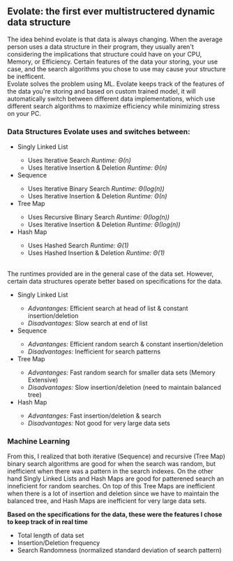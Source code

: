 ## Evolate: the first ever multistructered dynamic data structure

The idea behind evolate is that data is always changing. When the average person uses a data structure in their program, they usually aren't
considering the implications that structure could have on your CPU, Memory, or Efficiency. Certain features of the data your storing, your use case, and the search algorithms you chose to use may cause your structure be inefficent. 
<br>
Evolate solves the problem using ML. Evolate keeps track of the features of the data you're storing and based on custom trained model, it will automatically switch between different data implementations, which use different search algorithms to maximize efficiency while minimizing stress on your PC. 

<h3>Data Structures Evolate uses and switches between:</h3>
<ul>
    <li>Singly Linked List</li>
    <ul>
        <li>Uses Iterative Search <i>Runtime: Θ(n)</i></li>
        <li>Uses Iterative Insertion & Deletion <i>Runtime: Θ(n)</i></li>
    </ul>
    <li>Sequence</li>
    <ul>
        <li>Uses Iterative Binary Search <i>Runtime: Θ(log(n))</i></li>
        <li>Uses Iterative Insertion & Deletion <i>Runtime: Θ(n)</i></li>
    </ul>
    <li>Tree Map</li>
    <ul>
        <li>Uses Recursive Binary Search <i>Runtime: Θ(log(n))</i></li>
        <li>Uses Iterative Insertion & Deletion <i>Runtime: Θ(log(n))</i></li>
    </ul>
    <li>Hash Map</li>
    <ul>
        <li>Uses Hashed Search <i>Runtime: Θ(1)</i></li>
        <li>Uses Hashed Insertion & Deletion <i>Runtime: Θ(1)</i></li>
    </ul>
</ul>
  
<br>
The runtimes provided are in the general case of the data set. However, certain data structures operate better based on specifications for the data.
<ul>
    <li>Singly Linked List</li>
    <ul>
        <li><i>Advantanges:</i> Efficient search at head of list & constant insertion/deletion</li>
        <li><i>Disadvantages:</i> Slow search at end of list</li>
    </ul>
    <li>Sequence</li>
    <ul>
       <li><i>Advantanges:</i> Efficient random search  & constant insertion/deletion</li>
       <li><i>Disadvantages:</i> Inefficient for search patterns</li>
    </ul>
    <li>Tree Map</li>
    <ul>
       <li><i>Advantanges:</i> Fast random search for smaller data sets (Memory Extensive)</li>
       <li><i>Disadvantages:</i> Slow insertion/deletion (need to maintain balanced tree)</li>
    </ul>
    <li>Hash Map</li>
    <ul>
         <li><i>Advantanges:</i> Fast insertion/deletion & search</li>
         <li><i>Disadvantages:</i> Not good for very large data sets</li>
    </ul>
</ul>

<h3>Machine Learning</h3>

From this, I realized that both iterative (Sequence) and recursive (Tree Map) binary search algorithms are good for when the search was random, but inefficient when there was a pattern in the search indexes. On the other hand Singly Linked Lists and Hash Maps are good for patterened search an inneficient for random searches. On top of this Tree Maps are inefficient when there is a lot of insertion and deletion since we have to maintain the balanced tree, and Hash Maps are inefficient for very large data sets. 

<b>Based on the specifications for the data, these were the features I chose to keep track of in real time</b>
<ul>
    <li>Total length of data set</li>
    <li>Insertion/Deletion frequency</li>
    <li>Search Randomness (normalized standard deviation of search pattern)</li>
</ul>